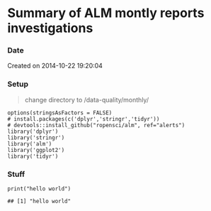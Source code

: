 Summary of ALM montly reports investigations
============================================

### Date

Created on 2014-10-22 19:20:04

### Setup

> change directory to /data-quality/monthly/

    options(stringsAsFactors = FALSE)
    # install.packages(c('dplyr','stringr','tidyr'))
    # devtools::install_github("ropensci/alm", ref="alerts")
    library('dplyr')
    library('stringr')
    library('alm')
    library('ggplot2')
    library('tidyr')

### Stuff

    print("hello world")

    ## [1] "hello world"
